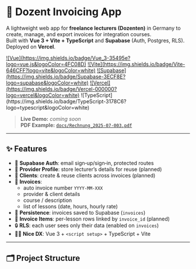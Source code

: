 # 📄 Dozent Invoicing App

A lightweight web app for **freelance lecturers (Dozenten)** in Germany to create, manage, and export invoices for integration courses.  
Built with **Vue 3 + Vite + TypeScript** and **Supabase** (Auth, Postgres, RLS). Deployed on **Vercel**.

<p align="left">
  <a href="https://vuejs.org/">![Vue](https://img.shields.io/badge/Vue_3-35495e?logo=vue.js&logoColor=4FC08D)</a>
  <a href="https://vitejs.dev/">![Vite](https://img.shields.io/badge/Vite-646CFF?logo=vite&logoColor=white)</a>
  <a href="https://supabase.com/">![Supabase](https://img.shields.io/badge/Supabase-3ECF8E?logo=supabase&logoColor=white)</a>
  <a href="https://vercel.com/">![Vercel](https://img.shields.io/badge/Vercel-000000?logo=vercel&logoColor=white)</a>
  ![TypeScript](https://img.shields.io/badge/TypeScript-3178C6?logo=typescript&logoColor=white)
</p>

> **Live Demo:** _coming soon_  
> **PDF Example:** [`docs/Rechnung_2025-07-003.pdf`](docs/Rechnung_2025-07-003.pdf)

---

## ✨ Features

- 🔑 **Supabase Auth**: email sign‑up/sign‑in, protected routes
- 👤 **Provider Profile**: store lecturer’s details for reuse (planned)
- 👥 **Clients**: create & reuse clients across invoices (planned)
- 🧾 **Invoices**:
  - auto invoice number `YYYY-MM-XXX`
  - provider & client details
  - course / description
  - list of lessons (date, hours, hourly rate)
- 💾 **Persistence**: invoices saved to Supabase (`invoices`)
- 🧱 **Invoice Items**: per-lesson rows linked by `invoice_id` (planned)
- 🔒 **RLS**: each user sees only their data (enabled on `invoices`)
- 🧑‍💻 **Nice DX**: Vue 3 + `<script setup>` + TypeScript + Vite

---

## 🗂 Project Structure
